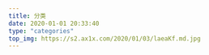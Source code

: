 ```yaml
---
title: 分类
date: 2020-01-01 20:33:40
type: "categories" 
top_img: https://s2.ax1x.com/2020/01/03/laeaKf.md.jpg
---
```


